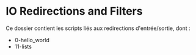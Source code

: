 # IO Redirections and Filters

Ce dossier contient les scripts liés aux redirections d'entrée/sortie, dont :
- 0-hello_world
- 11-lists
